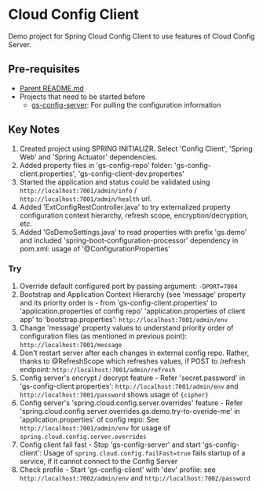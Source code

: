 # Cloud Config Client

Demo project for Spring Cloud Config Client to use features of Cloud Config Server.

## Pre-requisites

* [Parent README.md](../README.md)
* Projects that need to be started before
	- [gs-config-server](../gs-config-server/README.md): For pulling the configuration information

## Key Notes

1. Created project using SPRING INITIALIZR. Select 'Config Client', 'Spring Web' and 'Spring Actuator' dependencies.
2. Added property files in 'gs-config-repo' folder: 'gs-config-client.properties', 'gs-config-client-dev.properties'
3. Started the application and status could be validated using `http://localhost:7001/admin/info` / `http://localhost:7001/admin/health` url.
4. Added 'ExtConfigRestController.java' to try externalized property configuration context hierarchy, refresh scope, encryption/decryption, etc.
5. Added 'GsDemoSettings.java' to read properties with prefix 'gs.demo' and included 'spring-boot-configuration-processor' dependency in pom.xml: usage of '@ConfigurationProperties'

### Try
1. Override default configured port by passing argument: `-DPORT=7004`
2. Bootstrap and Application Context Hierarchy (see 'message' property and its priority order is - from 'gs-config-client.properties' to 'application.properties of config repo' 'application.properties of client app' to 'bootstrap.properties': `http://localhost:7001/admin/env` 
3. Change 'message' property values to understand priority order of configuration files (as mentioned in previous point): `http://localhost:7001/message`	
4. Don't restart server after each changes in external config repo. Rather, thanks to @RefreshScope which refreshes values, if POST to /refresh endpoint: `http://localhost:7001/admin/refresh`
5. Config server's encrypt / decrypt feature - Refer 'secret.password' in 'gs-config-client.properties': `http://localhost:7001/admin/env` and `http://localhost:7001/password` shows usage of `{cipher}`
6. Config server's 'spring.cloud.config.server.overrides' feature - Refer 'spring.cloud.config.server.overrides.gs.demo.try-to-overide-me' in 'application.properties' of config repo: See `http://localhost:7001/admin/env` for usage of `spring.cloud.config.server.overrides`
7. Config client fail fast - Stop 'gs-config-server' and start 'gs-config-client': Usage of `spring.cloud.config.failFast=true` fails startup of a service, if it cannot connect to the Config Server
8. Check profile - Start 'gs-config-client' with 'dev' profile: see `http://localhost:7002/admin/env` and `http://localhost:7002/password`